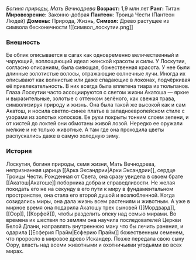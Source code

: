 *Богиня природы, Мать Вечнодрева*
**Возраст:** 1,9 млн лет
**Ранг:** Титан
**Мировозрение:** Законно-добрая
**Пантеон**: Троица Чести (Пантеон Людей)
**Домены:** Природа, Жизнь, 
**Символ:** Древо растущее из символа бесконечности
![[символ_лоскутии.png]]
### Внешность 
Ее облик описывается в сагах как одновременно величественный и чарующий, воплощающий идеал женской красоты и силы. У Лоскутии, согласно описаниям, была сияющая, божественная красота. У нее были длинные золотистые волосы, отражающие солнечные лучи. Иногда их описывают как волнистые или даже спадающие в локонах, подчёркивая её привлекательность. В них всегда была вплетена тиара из тюльпанов. Глаза Лоскутии часто ассоциируются с светом жизни Акатоша — яркие и выразительные, золотые с оттенком зелёного, как свежая трава, символизируя природу и жизнь. Она была такой же высокой как и сам Акатош, и носила светло-синее платье в западноевропейском стиле с узорами из золотых колосков. Ее руки покрыты тонким слоем зелени, и от кистей до локтей они обмотаны  живой лозой. Нередко ее оружали мелкие и не только животные. А там где она проходила цветы распускались даже в самую холодную зиму.

### История
Лоскутия, богиня природы, семя жизни, Мать Вечнодрева, непризнанная царица [[Арка Эксандрии|Арки Эксандрии]], сердце Троицы Чести. Рожденная от Света, она сразу увидела в своем брате [[Акатош|Акатоше]] поборника добра и справедливости. Не желая покидать его не на секунду в его пути к миру в фундаментальном пространстве, она стала его второй душой и возлюбленной. Когда созидались миры, она дала жизнь всем растениям и животным. А уже в мирное время она подарила Акатошу трех сыновей ([[Мордвард]], [[Оор]], [[Корфей]]), чтобы разделить опеку над семью мирами. Во времена их шествия по землям она научила последователей Церкви Белой Длани, направлять внутреннюю ману что бы лечить ранения, и одарила [[Есферия Прайм|Есферию Прайм]] божественным семенем, что проросло в мировое древо Искандер. Позже передала свою сыну Оору, власть над всеми животными и охотничьими угодьями во всех мирах. 